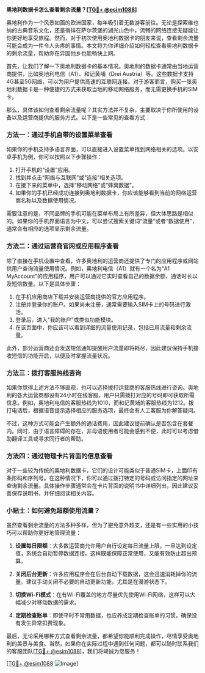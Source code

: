 **奥地利数据卡怎么查看剩余流量？[[TG💪+ @esim1088](https://t.me/s/esim1088)]**

奥地利作为一个风景如画的欧洲国家，每年吸引着无数游客前往。无论是探索维也纳的古典音乐文化，还是徜徉在萨尔茨堡的湖光山色中，流畅的网络连接无疑能让你更好地享受旅程。然而，对于初次使用奥地利数据卡的朋友来说，查看剩余流量可能会成为一件令人头疼的事情。本文将为你详细介绍如何轻松查看奥地利数据卡的剩余流量，帮助你在异国他乡也能畅快上网。

首先，让我们了解一下奥地利数据卡的基本情况。奥地利的数据卡通常由当地运营商提供，比如奥地利电信（A1）、和记黄埔（Drei Austria）等。这些数据卡支持4G甚至5G网络，可以为用户提供高速的互联网连接。对于游客而言，购买一张奥地利数据卡是一种便捷的方式来获取当地的移动网络服务，而无需更换手机的SIM卡。

那么，具体该如何查看剩余流量呢？其实方法并不复杂，主要取决于你所使用的设备以及运营商提供的服务方式。以下是一些常见的查看方式：

### 方法一：通过手机自带的设置菜单查看

如果你的手机支持多语言界面，可以直接进入设置菜单找到网络相关的选项。以安卓手机为例，你可以按照以下步骤操作：

1. 打开手机的“设置”应用。
2. 找到并点击“网络与互联网”或“连接”相关选项。
3. 在接下来的菜单中，选择“移动网络”或“蜂窝数据”。
4. 如果你的手机已经成功连接到奥地利数据卡，你应该能够看到当前的网络运营商名称以及数据使用情况。

需要注意的是，不同品牌的手机可能在菜单布局上有所差异，但大体思路是相似的。如果你的手机界面语言为中文，可以尝试搜索关键词“流量”或者“数据使用”，通常会有相应的选项显示剩余流量。

### 方法二：通过运营商官网或应用程序查看

除了直接在手机设置中查看，许多奥地利的运营商还提供了专门的应用程序或网站供用户查询流量使用情况。例如，奥地利电信（A1）就有一个名为“A1 MyAccount”的应用程序，用户可以通过它实时查看自己的数据余额、通话时长以及短信数量。以下是具体步骤：

1. 在手机应用商店下载并安装运营商提供的官方应用程序。
2. 注册并登录你的账户。如果尚未注册，通常需要输入SIM卡上的号码进行激活。
3. 登录后，进入“我的账户”或类似功能模块。
4. 在该页面中，你应该可以看到详细的流量使用记录，包括已用流量和剩余流量。

此外，部分运营商还会发送短信通知提醒用户流量即将耗尽，因此建议保持手机接收短信的功能开启，以便及时掌握流量状况。

### 方法三：拨打客服热线咨询

如果你觉得上述方法不够直观，也可以选择拨打运营商的客服热线进行咨询。奥地利的各大运营商都设有24小时在线客服，用户只需拨打对应的号码即可获取所需信息。例如，奥地利电信的客服热线为1010，而和记黄埔的客服热线为1212。拨打电话后，根据语音提示选择相应的服务选项，最终会有人工客服为你解答疑问。

不过，这种方式可能会产生额外的通话费用，因此建议提前确认是否包含在套餐内。同时，由于语言障碍的存在，非母语使用者可能会感到不便，此时可以考虑借助翻译工具或寻求同行者的帮助。

### 方法四：通过物理卡片背面的信息查看

对于一些较为传统的奥地利数据卡，它们的设计可能类似于普通SIM卡，上面印有条形码和序列号。在这种情况下，你可以通过拨打特定的号码或访问指定的网址来查询剩余流量。具体操作步骤通常会在卡片背面的说明书中详细列出，因此建议妥善保存说明书，并仔细阅读相关内容。

### 小贴士：如何避免超额使用流量？

虽然查看剩余流量的方法多种多样，但为了避免意外超支，还是有一些实用的小技巧可以帮助你更好地管理流量：

1. **设置每日限额**：大多数运营商允许用户自行设定每日流量上限，一旦达到设定值，系统会自动暂停数据连接。这样既能保障正常使用，又能有效防止超出预算。
   
2. **关闭后台更新**：许多应用程序会在后台自动下载数据，这会迅速消耗掉你的流量。建议手动关闭不必要的自动更新功能，尤其是在漫游状态下。

3. **切换Wi-Fi模式**：在有Wi-Fi覆盖的地方尽量优先使用Wi-Fi网络，这样可以大幅减少对移动数据的需求。

4. **定期检查账单**：即使平时不常用数据，也应养成定期检查账单的习惯，确保没有发生异常扣费现象。

最后，无论采用哪种方式查看剩余流量，都希望你能顺利完成操作，尽情享受奥地利的美景与美食。当然，如果你在实际过程中遇到任何问题，都可以随时联系我们的客服团队[[TG💪+ @esim1088](https://t.me/s/esim1088)]，我们将竭诚为您服务！

[[TG💪+ @esim1088](https://t.me/s/esim1088) ![Image](https://i.postimg.cc/4NQfJmqS/Snipaste-2025-05-13-00-14-12.png)]
